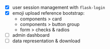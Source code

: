 - [x] user session management with `flask-login`
- [x] emoji upload
  reference bootstrap:
  - components > card
  - components > button group
  - form > checks & radios
- [ ] admin dashboard
- [ ] data representation & download